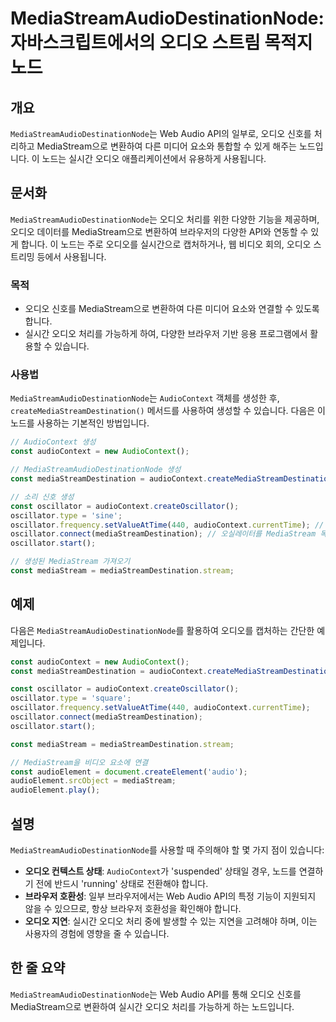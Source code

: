 <!--
Meta Description: # MediaStreamAudioDestinationNode: 자바스크립트에서의 오디오 스트림 목적지 노드 ## 개요 `MediaStreamAudioDestinationNode`는 Web Audio API의 일부로, 오디오 신호를 처리하고 MediaStream으로 변환...
Meta Keywords: 오디오, audiocontext, oscillator, const, mediastreamaudiodestinationnode
-->

# MediaStreamAudioDestinationNode: 자바스크립트에서의 오디오 스트림 목적지 노드

## 개요
`MediaStreamAudioDestinationNode`는 Web Audio API의 일부로, 오디오 신호를 처리하고 MediaStream으로 변환하여 다른 미디어 요소와 통합할 수 있게 해주는 노드입니다. 이 노드는 실시간 오디오 애플리케이션에서 유용하게 사용됩니다.

## 문서화
`MediaStreamAudioDestinationNode`는 오디오 처리를 위한 다양한 기능을 제공하며, 오디오 데이터를 MediaStream으로 변환하여 브라우저의 다양한 API와 연동할 수 있게 합니다. 이 노드는 주로 오디오를 실시간으로 캡처하거나, 웹 비디오 회의, 오디오 스트리밍 등에서 사용됩니다.

### 목적
- 오디오 신호를 MediaStream으로 변환하여 다른 미디어 요소와 연결할 수 있도록 합니다.
- 실시간 오디오 처리를 가능하게 하여, 다양한 브라우저 기반 응용 프로그램에서 활용할 수 있습니다.

### 사용법
`MediaStreamAudioDestinationNode`는 `AudioContext` 객체를 생성한 후, `createMediaStreamDestination()` 메서드를 사용하여 생성할 수 있습니다. 다음은 이 노드를 사용하는 기본적인 방법입니다.

```javascript
// AudioContext 생성
const audioContext = new AudioContext();

// MediaStreamAudioDestinationNode 생성
const mediaStreamDestination = audioContext.createMediaStreamDestination();

// 소리 신호 생성
const oscillator = audioContext.createOscillator();
oscillator.type = 'sine';
oscillator.frequency.setValueAtTime(440, audioContext.currentTime); // A4 노트
oscillator.connect(mediaStreamDestination); // 오실레이터를 MediaStream 목적지에 연결
oscillator.start();

// 생성된 MediaStream 가져오기
const mediaStream = mediaStreamDestination.stream;
```

## 예제
다음은 `MediaStreamAudioDestinationNode`를 활용하여 오디오를 캡처하는 간단한 예제입니다.

```javascript
const audioContext = new AudioContext();
const mediaStreamDestination = audioContext.createMediaStreamDestination();

const oscillator = audioContext.createOscillator();
oscillator.type = 'square';
oscillator.frequency.setValueAtTime(440, audioContext.currentTime);
oscillator.connect(mediaStreamDestination);
oscillator.start();

const mediaStream = mediaStreamDestination.stream;

// MediaStream을 비디오 요소에 연결
const audioElement = document.createElement('audio');
audioElement.srcObject = mediaStream;
audioElement.play();
```

## 설명
`MediaStreamAudioDestinationNode`를 사용할 때 주의해야 할 몇 가지 점이 있습니다:

- **오디오 컨텍스트 상태**: `AudioContext`가 'suspended' 상태일 경우, 노드를 연결하기 전에 반드시 'running' 상태로 전환해야 합니다.
- **브라우저 호환성**: 일부 브라우저에서는 Web Audio API의 특정 기능이 지원되지 않을 수 있으므로, 항상 브라우저 호환성을 확인해야 합니다.
- **오디오 지연**: 실시간 오디오 처리 중에 발생할 수 있는 지연을 고려해야 하며, 이는 사용자의 경험에 영향을 줄 수 있습니다.

## 한 줄 요약
`MediaStreamAudioDestinationNode`는 Web Audio API를 통해 오디오 신호를 MediaStream으로 변환하여 실시간 오디오 처리를 가능하게 하는 노드입니다.